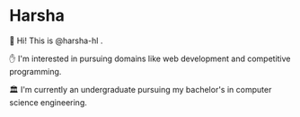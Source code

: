 # Harsha
👊 Hi! This is @harsha-hl .

✋ I'm interested in pursuing domains like web development and competitive programming.

🏛️ I'm currently an undergraduate pursuing my bachelor's in computer science engineering.
